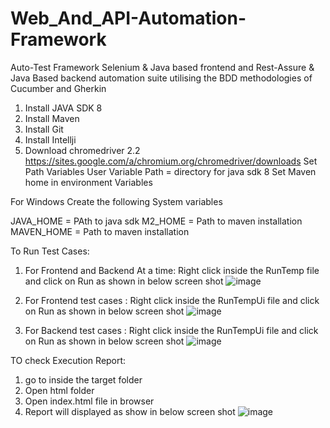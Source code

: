 # Web_And_API-Automation-Framework
Auto-Test Framework
Selenium & Java based frontend and Rest-Assure & Java Based backend automation suite utilising the BDD methodologies of Cucumber and Gherkin

1. Install JAVA SDK 8
2. Install Maven
3. Install Git
4. Install Intellji
5. Download chromedriver 2.2 https://sites.google.com/a/chromium.org/chromedriver/downloads
Set Path Variables
User Variable Path = directory for java sdk 8 Set Maven home in environment Variables

For Windows
Create the following System variables

JAVA_HOME = PAth to java sdk
M2_HOME = Path to maven installation
MAVEN_HOME = Path to maven installation

To Run Test Cases:

1. For Frontend and Backend At a time: Right click inside the RunTemp file and click on Run as shown in below screen shot
![image](https://user-images.githubusercontent.com/92531594/138156774-265b3e4b-12b2-44d4-8013-e06fc227904a.png)

2. For Frontend test cases : Right click inside the RunTempUi file and click on Run as shown in below screen shot
![image](https://user-images.githubusercontent.com/92531594/138157364-c0206500-4076-4b5b-a598-2ebcf5c6a864.png)

3. For Backend test cases : Right click inside the RunTempUi file and click on Run as shown in below screen shot
![image](https://user-images.githubusercontent.com/92531594/138157447-8bf26f7d-161c-4240-88db-06c1e01043ae.png)

TO check Execution Report:
 1. go to inside the target folder 
 2. Open html folder
 3. Open index.html file in browser
 4. Report will displayed as show in below screen shot
 ![image](https://user-images.githubusercontent.com/92531594/138158194-7655041f-786c-4500-9d7a-29be2e57f6dd.png)
